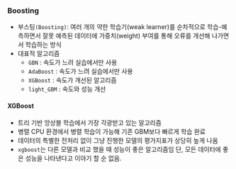 ### Boosting
- 부스팅`(Boosting)`: 여러 개의 약한 학습기(weak learner)를 순차적으로 학습-예측하면서 잘못 예측된 데이터에 가중치(weight) 부여를 통해 오류를 개선해 나가면서 학습하는 방식
- 대표적 알고리즘
  - `GBN` : 속도가 느려 실습에서만 사용
  - `AdaBoost` : 속도가 느려 실습에서만 사용
  - `XGBoost` : 속도가 개선된 알고리즘
  - `light_GBM` : 속도와 성능 개선

#### XGBoost
- 트리 기반 앙상블 학습에서 가장 각광받고 있는 알고리즘
- 병렬 CPU 환경에서 병렬 학습이 가능해 기존 GBM보다 빠르게 학습 완료
- 데이터의 특별한 전처리 없이 그냥 진행한 모델의 평가지표가 상당히 높게 나옴
- `xgboost`는 다른 모델과 비교 했을 때 성능이 좋은 알고리즘임 단, 모든 데이터에 좋은 성능을 나타낸다고 이야기 할 순 없음.